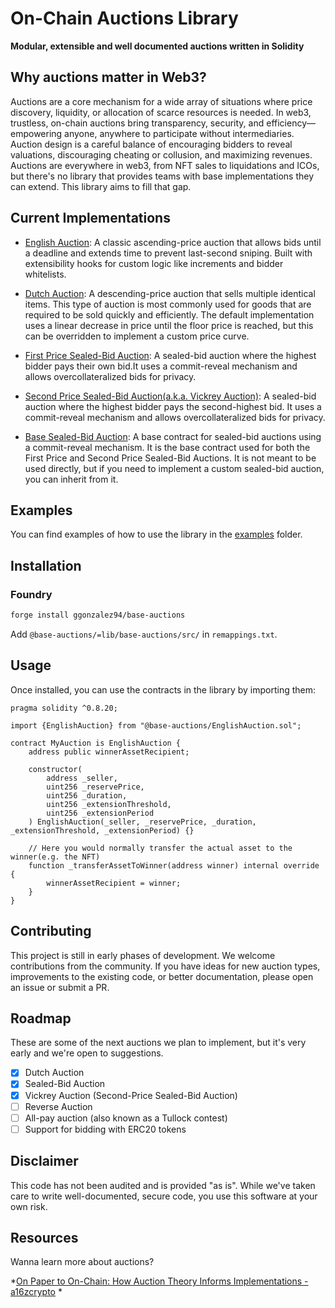 # On-Chain Auctions Library

**Modular, extensible and well documented auctions written in Solidity**

## Why auctions matter in Web3?

Auctions are a core mechanism  for a wide array of situations where price discovery, liquidity, or allocation of scarce resources is needed. In web3, trustless, on-chain auctions bring transparency, security, and efficiency—empowering anyone, anywhere to participate without intermediaries.
Auction design is a careful balance of encouraging bidders to reveal valuations, discouraging cheating or collusion, and maximizing revenues.  
Auctions are everywhere in web3, from NFT sales to liquidations and ICOs, but there's no library that provides teams with base implementations they can extend. This library aims to fill that gap.

## Current Implementations

* [English Auction](src/EnglishAuction.sol): A classic ascending-price auction that allows bids until a deadline and extends time to prevent last-second sniping. Built with extensibility hooks for custom logic like increments and bidder whitelists.

* [Dutch Auction](src/DutchAuction.sol): A descending-price auction that sells multiple identical items. This type of  auction is most commonly used for goods that are required to be sold quickly and efficiently. The default implementation uses a linear decrease in price until the floor price is reached, but this can be overridden to implement a custom price curve.

* [First Price Sealed-Bid Auction](src/FirstPriceSealedBidAuction.sol): A sealed-bid auction where the highest bidder pays their own bid.It uses a commit-reveal mechanism and allows overcollateralized bids for privacy.

* [Second Price Sealed-Bid Auction(a.k.a. Vickrey Auction)](src/SecondPriceSealedBidAuction.sol): A sealed-bid auction where the highest bidder pays the second-highest bid. It uses a commit-reveal mechanism and allows overcollateralized bids for privacy.

* [Base Sealed-Bid Auction](src/BaseSealedBidAuction.sol): A base contract for sealed-bid auctions using a commit-reveal mechanism. It is the base contract used for both the First Price and Second Price Sealed-Bid Auctions. It is not meant to be used directly, but if you need to implement a custom sealed-bid auction, you can inherit from it.

## Examples

You can find examples of how to use the library in the [examples](examples) folder.

## Installation

### Foundry

```bash
forge install ggonzalez94/base-auctions
```

Add `@base-auctions/=lib/base-auctions/src/` in `remappings.txt`.

## Usage

Once installed, you can use the contracts in the library by importing them:

```solidity
pragma solidity ^0.8.20;

import {EnglishAuction} from "@base-auctions/EnglishAuction.sol";

contract MyAuction is EnglishAuction {
    address public winnerAssetRecipient;

    constructor(
        address _seller,
        uint256 _reservePrice,
        uint256 _duration,
        uint256 _extensionThreshold,
        uint256 _extensionPeriod
    ) EnglishAuction(_seller, _reservePrice, _duration, _extensionThreshold, _extensionPeriod) {}

    // Here you would normally transfer the actual asset to the winner(e.g. the NFT)
    function _transferAssetToWinner(address winner) internal override {
        winnerAssetRecipient = winner;
    }
}
```

## Contributing

This project is still in early phases of development. We welcome contributions from the community. If you have ideas for new auction types, improvements to the existing code, or better documentation, please open an issue or submit a PR.

## Roadmap

These are some of the next auctions we plan to implement, but it's very early and we're open to suggestions.

* [x] Dutch Auction
* [x] Sealed-Bid Auction
* [x] Vickrey Auction (Second-Price Sealed-Bid Auction)
* [ ] Reverse Auction
* [ ] All-pay auction (also known as a Tullock contest)
* [ ] Support for bidding with ERC20 tokens

## Disclaimer

This code has not been audited and is provided "as is". While we've taken care to write well-documented, secure code, you use this software at your own risk.

## Resources

Wanna learn more about auctions?

*[On Paper to On-Chain: How Auction Theory Informs Implementations - a16zcrypto](https://a16zcrypto.com/posts/article/how-auction-theory-informs-implementations/)
*
